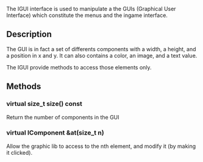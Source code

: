 The IGUI interface is used to manipulate a the GUIs (Graphical User Interface) which constitute the menus and the ingame interface.

## Description

The GUI is in fact a set of differents components with a width, a height, and a position in x and y. It can also contains a color, an image, and a text value.

The IGUI provide methods to access those elements only.

## Methods

### virtual size_t size() const

Return the number of components in the GUI

### virtual IComponent &at(size_t n)

Allow the graphic lib to access to the nth element, and modify it (by making it clicked).